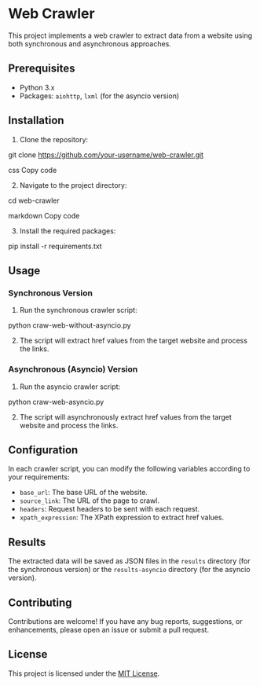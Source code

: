 # Web Crawler

This project implements a web crawler to extract data from a website using both synchronous and asynchronous approaches.

## Prerequisites

- Python 3.x
- Packages: `aiohttp`, `lxml` (for the asyncio version)

## Installation

1. Clone the repository:

git clone https://github.com/your-username/web-crawler.git

css
Copy code

2. Navigate to the project directory:

cd web-crawler

markdown
Copy code

3. Install the required packages:

pip install -r requirements.txt

## Usage

### Synchronous Version

1. Run the synchronous crawler script:

python craw-web-without-asyncio.py


2. The script will extract href values from the target website and process the links.

### Asynchronous (Asyncio) Version

1. Run the asyncio crawler script:

python craw-web-asyncio.py

2. The script will asynchronously extract href values from the target website and process the links.

## Configuration

In each crawler script, you can modify the following variables according to your requirements:

- `base_url`: The base URL of the website.
- `source_link`: The URL of the page to crawl.
- `headers`: Request headers to be sent with each request.
- `xpath_expression`: The XPath expression to extract href values.

## Results

The extracted data will be saved as JSON files in the `results` directory (for the synchronous version) or the `results-asyncio` directory (for the asyncio version).

## Contributing

Contributions are welcome! If you have any bug reports, suggestions, or enhancements, please open an issue or submit a pull request.

## License

This project is licensed under the [MIT License](LICENSE).
